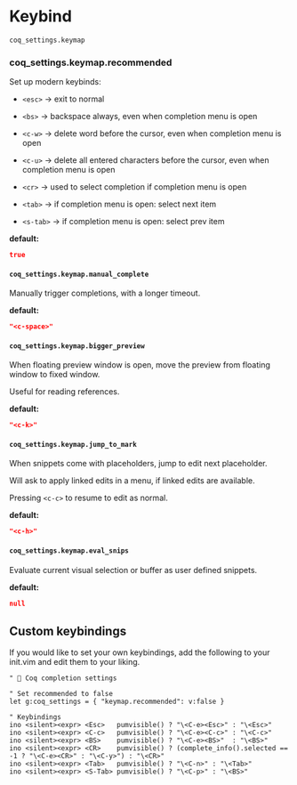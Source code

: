# Keybind

`coq_settings.keymap`

### coq_settings.keymap.recommended

Set up modern keybinds:

- `<esc>` -> exit to normal

- `<bs>` -> backspace always, even when completion menu is open

- `<c-w>` -> delete word before the cursor, even when completion menu is open

- `<c-u>` -> delete all entered characters before the cursor, even when completion menu is open

- `<cr>` -> used to select completion if completion menu is open

- `<tab>` -> if completion menu is open: select next item

- `<s-tab>` -> if completion menu is open: select prev item

**default:**

```json
true
```

#### `coq_settings.keymap.manual_complete`

Manually trigger completions, with a longer timeout.

**default:**

```json
"<c-space>"
```

#### `coq_settings.keymap.bigger_preview`

When floating preview window is open, move the preview from floating window to fixed window.

Useful for reading references.

**default:**

```json
"<c-k>"
```

#### `coq_settings.keymap.jump_to_mark`

When snippets come with placeholders, jump to edit next placeholder.

Will ask to apply linked edits in a menu, if linked edits are available.

Pressing `<c-c>` to resume to edit as normal.

**default:**

```json
"<c-h>"
```

#### `coq_settings.keymap.eval_snips`

Evaluate current visual selection or buffer as user defined snippets.

**default:**

```json
null
```

## Custom keybindings

If you would like to set your own keybindings, add the following to your
init.vim and edit them to your liking.

```vim
" 🐓 Coq completion settings

" Set recommended to false
let g:coq_settings = { "keymap.recommended": v:false }

" Keybindings
ino <silent><expr> <Esc>   pumvisible() ? "\<C-e><Esc>" : "\<Esc>"
ino <silent><expr> <C-c>   pumvisible() ? "\<C-e><C-c>" : "\<C-c>"
ino <silent><expr> <BS>    pumvisible() ? "\<C-e><BS>"  : "\<BS>"
ino <silent><expr> <CR>    pumvisible() ? (complete_info().selected == -1 ? "\<C-e><CR>" : "\<C-y>") : "\<CR>"
ino <silent><expr> <Tab>   pumvisible() ? "\<C-n>" : "\<Tab>"
ino <silent><expr> <S-Tab> pumvisible() ? "\<C-p>" : "\<BS>"
```
